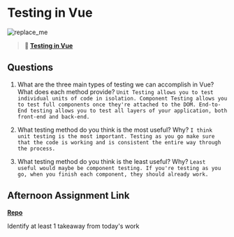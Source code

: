# Testing in Vue

![replace_me](https://codeworks.blob.core.windows.net/public/assets/img/illustrations/placeholder.svg)

> **📖 [Testing in Vue](https://codeworksacademy.com/fs-student-guide/resources/wk8-9/04-Vue-Testing)**

## Questions

1. What are the three main types of testing we can accomplish in Vue? What does each method provide? ```Unit Testing allows you to test individual units of code in isolation. Component Testing allows you to test full components once they're attached to the DOM. End-to-End testing allows you to test all layers of your application, both front-end and back-end. ```

2. What testing method do you think is the most useful? Why? ```I think unit testing is the most important. Testing as you go make sure that the code is working and is consistent the entire way through the process. ```

3. What testing method do you think is the least useful? Why? ```Least useful would maybe be component testing. If you're testing as you go, when you finish each component, they should already work. ```

## Afternoon Assignment Link

**[Repo](https://github.com/krevan88/<ASSIGNMENT_REPO>)**

Identify at least 1 takeaway from today's work
